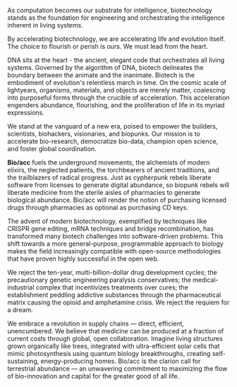 As computation becomes our substrate for intelligence, biotechnology stands as the foundation for engineering and orchestrating the intelligence inherent in living systems.

By accelerating biotechnology, we are accelerating life and evolution itself. The choice to flourish or perish is ours. We must lead from the heart.

DNA sits at the heart - the ancient, elegant code that orchestrates all living systems. Governed by the algorithm of DNA, biotech delineates the boundary between the animate and the inanimate. Biotech is the embodiment of evolution's relentless march in time. On the cosmic scale of lightyears, organisms, materials, and objects are merely matter, coalescing into purposeful forms through the crucible of acceleration. This acceleration engenders abundance, flourishing, and the proliferation of life in its myriad expressions.

We stand at the vanguard of a new era, poised to empower the builders, scientists, biohackers, visionaries, and biopunks. Our mission is to accelerate bio-research, democratize bio-data, champion open science, and foster global coordination.

**Bio/acc** fuels the underground movements, the alchemists of modern elixirs, the neglected patients, the torchbearers of ancient traditions, and the trailblazers of radical progress. Just as cypherpunk rebels liberate software from licenses to generate digital abundance, so biopunk rebels will liberate medicine from the sterile aisles of pharmacies to generate biological abundance. Bio/acc will render the notion of purchasing licensed drugs through pharmacies as optional as purchasing CD keys.

The advent of modern biotechnology, exemplified by techniques like CRISPR gene editing, mRNA techniques and bridge recombination, has transformed many biotech challenges into software-driven problems. This shift towards a more general-purpose, programmable approach to biology makes the field increasingly compatible with open-source methodologies that have proven highly successful in the open web.

We reject the ten-year, multi-billion-dollar drug development cycles; the precautionary genetic engineering paralysis conservatives; the medical-industrial complex that incentivizes treatments over cures; the establishment peddling addictive substances through the pharmaceutical matrix causing the opioid and amphetamine crisis. We reject the requiem for a dream.

We embrace a revolution in supply chains — direct, efficient, unencumbered. We believe that medicine can be produced at a fraction of current costs through global, open collaboration. Imagine living structures grown organically like trees, integrated with ultra-efficient solar cells that mimic photosynthesis using quantum biology breakthroughs, creating self-sustaining, energy-producing homes. Bio/acc is the clarion call for terrestrial abundance — an unwavering commitment to maximizing the flow of bio-innovation and capital for the greater good of all life.
